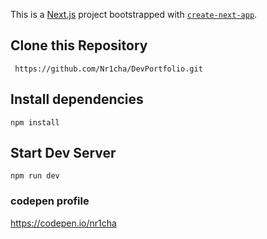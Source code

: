 This is a [Next.js](https://nextjs.org) project bootstrapped with [`create-next-app`](https://github.com/vercel/next.js/tree/canary/packages/create-next-app).

## Clone this Repository

` https://github.com/Nr1cha/DevPortfolio.git`

## Install dependencies

`npm install`

## Start Dev Server

`npm run dev`

### codepen profile
https://codepen.io/nr1cha